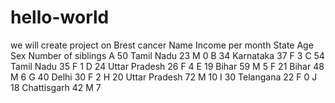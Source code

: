 # hello-world
we will create project on Brest cancer
Name	Income per month	State	Age	Sex	Number of siblings
A	50	Tamil Nadu	23	M	0
B	34	Karnataka	37	F	3
C	54	Tamil Nadu	35	F	1
D	24	Uttar Pradesh	26	F	4
E	19	Bihar	59	M	5
F	21	Bihar	48	M	6
G	40	Delhi	30	F	2
H	20	Uttar Pradesh	72	M	10
I	30	Telangana	22	F	0
J	18	Chattisgarh	42	M	7
